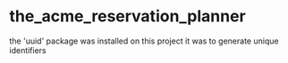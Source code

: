 # the_acme_reservation_planner
the 'uuid' package was installed on this project
it was to generate unique identifiers 
